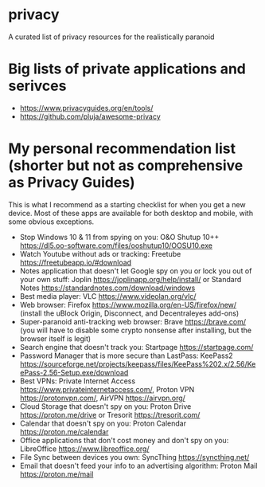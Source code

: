 # privacy
A curated list of privacy resources for the realistically paranoid

# Big lists of private applications and serivces

- https://www.privacyguides.org/en/tools/
- https://github.com/pluja/awesome-privacy

# My personal recommendation list (shorter but not as comprehensive as Privacy Guides)

This is what I recommend as a starting checklist for when you get a new device. Most of these apps are available for both desktop and mobile, with some obvious exceptions. 

- Stop Windows 10 & 11 from spying on you: O&O Shutup 10++ https://dl5.oo-software.com/files/ooshutup10/OOSU10.exe
- Watch Youtube without ads or tracking: Freetube https://freetubeapp.io/#download
- Notes application that doesn't let Google spy on you or lock you out of your own stuff: Joplin https://joplinapp.org/help/install/ or Standard Notes https://standardnotes.com/download/windows
- Best media player: VLC https://www.videolan.org/vlc/
- Web browser: Firefox  https://www.mozilla.org/en-US/firefox/new/ (install the uBlock Origin, Disconnect, and Decentraleyes add-ons)
- Super-paranoid anti-tracking web browser: Brave https://brave.com/ (you will have to disable some crypto nonsense after installing, but the browser itself is legit)
- Search engine that doesn't track you: Startpage https://startpage.com/
- Password Manager that is more secure than LastPass: KeePass2 https://sourceforge.net/projects/keepass/files/KeePass%202.x/2.56/KeePass-2.56-Setup.exe/download
- Best VPNs: Private Internet Access https://www.privateinternetaccess.com/, Proton VPN https://protonvpn.com/, AirVPN https://airvpn.org/
- Cloud Storage that doesn't spy on you: Proton Drive https://proton.me/drive or Tresorit https://tresorit.com/
- Calendar that doesn't spy on you: Proton Calendar https://proton.me/calendar
- Office applications that don't cost money and don't spy on you: LibreOffice https://www.libreoffice.org/
- File Sync between devices you own: SyncThing https://syncthing.net/
- Email that doesn't feed your info to an advertising algorithm: Proton Mail https://proton.me/mail
